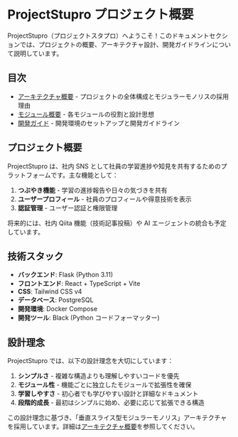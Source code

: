 # ProjectStupro プロジェクト概要

ProjectStupro（プロジェクトスタプロ）へようこそ！このドキュメントセクションでは、プロジェクトの概要、アーキテクチャ設計、開発ガイドラインについて説明しています。

## 目次

- [アーキテクチャ概要](./architecture.md) - プロジェクトの全体構成とモジュラーモノリスの採用理由
- [モジュール概要](./modules.md) - 各モジュールの役割と設計思想
- [開発ガイド](./developer_guide.md) - 開発環境のセットアップと開発ガイドライン

## プロジェクト概要

ProjectStupro は、社内 SNS として社員の学習進捗や知見を共有するためのプラットフォームです。主な機能として：

1. **つぶやき機能** - 学習の進捗報告や日々の気づきを共有
2. **ユーザープロフィール** - 社員のプロフィールや得意技術を表示
3. **認証管理** - ユーザー認証と権限管理

将来的には、社内 Qiita 機能（技術記事投稿）や AI エージェントの統合も予定しています。

## 技術スタック

- **バックエンド**: Flask (Python 3.11)
- **フロントエンド**: React + TypeScript + Vite
- **CSS**: Tailwind CSS v4
- **データベース**: PostgreSQL
- **開発環境**: Docker Compose
- **開発ツール**: Black (Python コードフォーマッター)

## 設計理念

ProjectStupro では、以下の設計理念を大切にしています：

1. **シンプルさ** - 複雑な構造よりも理解しやすいコードを優先
2. **モジュール性** - 機能ごとに独立したモジュールで拡張性を確保
3. **学習しやすさ** - 初心者でも学びやすい設計と詳細なドキュメント
4. **段階的成長** - 最初はシンプルに始め、必要に応じて拡張できる構造

この設計理念に基づき、「垂直スライス型モジュラーモノリス」アーキテクチャを採用しています。詳細は[アーキテクチャ概要](./architecture.md)を参照してください。
